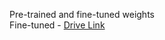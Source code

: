 Pre-trained and fine-tuned weights\
Fine-tuned - [Drive Link](https://drive.google.com/file/d/1jGPu6YR4QI0AlR1fMDhg3nOuho5H2U3l/view?usp=drive_link)
